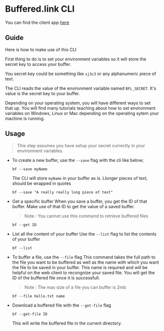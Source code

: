 # Buffered.link CLI

You can find the client app [here](https://buffered.link/)

## Guide

Here is how to make use of this CLI

First thing to do is to set your environment variables so it will store the secret key to access your buffer.

You secret key could be something like `sj3c3` or any alphanumeric piece of text.

The CLI reads the value of the environment variable named `BFL_SECRET`. It's value is the secret key to your buffer.

Depending on your operating system, you will have different ways to set that up.
You will find many tutorials teaching about how to set environment variables on Windows, Linux or Mac depending on the operating sytem your machine is running.

## Usage

> This step assumes you have setup your secret currectly in your environment variables.

- To create a new buffer, use the `--save` flag with the cli like below;

  ```shell
  bf --save myName
  ```

  The CLI will store `myName` in your buffer as is.
  Llonger pieces of text, should be wrapped in quotes

  ```shell
  bf --save "A really really long piece of text"
  ```

- Get a specific buffer
  When you save a buffer, you get the ID of that buffer.
  Make use of that ID to get the value of a saved buffer.

  > Note : You cannot use this command to retrieve buffered files

  ```shell
  bf --get ID
  ```

- List all the content of your buffer
  Use the `--list` flag to list the contents of your buffer

  ```shell
  bf --list
  ```

- To buffer a file, use the `--file` flag
  This command takes the full path to the file you want to be buffered as well as the name with which you want the file to be saved in your buffer.
  This name is required and will be helpful on the web client to recongnize your saved file.
  You will get the ID of the buffered file once it is successfull.

  > Note : The max size of a file you can buffer is 2mb

  ```shell
  bf --file hello.txt name
  ```

- Download a buffered file with the `--get-file` flag
  ```shell
  bf --get-file ID
  ```
  This will write the buffered file in the current directory.
